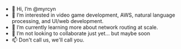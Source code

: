 - 👋 Hi, I’m @myrcyn
- 👀 I’m interested in video game development, AWS, natural language processing, and UI/web development.
- 🌱 I’m currently learning more about network routing at scale.
- 💞️ I’m not looking to collaborate just yet... but maybe soon
- 📫 Don't call us, we'll call you.

<!---
myrcyn/myrcyn is a ✨ special ✨ repository because its `README.md` (this file) appears on your GitHub profile.
You can click the Preview link to take a look at your changes.
--->
